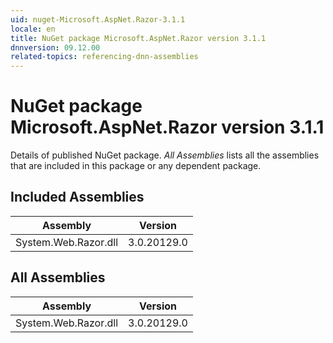 ```yaml
---
uid: nuget-Microsoft.AspNet.Razor-3.1.1
locale: en
title: NuGet package Microsoft.AspNet.Razor version 3.1.1
dnnversion: 09.12.00
related-topics: referencing-dnn-assemblies
---
```


# NuGet package Microsoft.AspNet.Razor version 3.1.1
Details of published NuGet package.
*All Assemblies* lists all the assemblies that are included in this package or any dependent package.

## Included Assemblies

|Assembly|Version|
|---|---|
|System.Web.Razor.dll|3.0.20129.0|

## All Assemblies

|Assembly|Version|
|---|---|
|System.Web.Razor.dll|3.0.20129.0|

